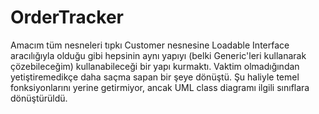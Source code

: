 # OrderTracker

Amacım tüm nesneleri tıpkı Customer nesnesine Loadable Interface aracılığıyla olduğu gibi hepsinin aynı yapıyı (belki Generic'leri kullanarak çözebileceğim) kullanabileceği bir yapı kurmaktı. Vaktim olmadığından yetiştiremedikçe daha saçma sapan bir şeye dönüştü. 
Şu haliyle temel fonksiyonlarını yerine getirmiyor, ancak UML class diagramı ilgili sınıflara dönüştürüldü.
